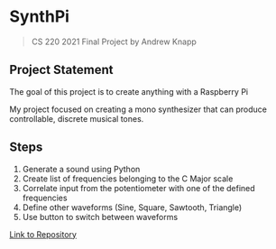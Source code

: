 # SynthPi

> CS 220 2021 Final Project by Andrew Knapp

## Project Statement
The goal of this project is to create anything with a Raspberry Pi

My project focused on creating a mono synthesizer that can produce controllable, discrete musical tones.

## Steps
1) Generate a sound using Python
2) Create list of frequencies belonging to the C Major scale
3) Correlate input from the potentiometer with one of the defined frequencies
4) Define other waveforms (Sine, Square, Sawtooth, Triangle)
5) Use button to switch between waveforms


[Link to Repository](https://github.com/andrewjknapp/Synth)